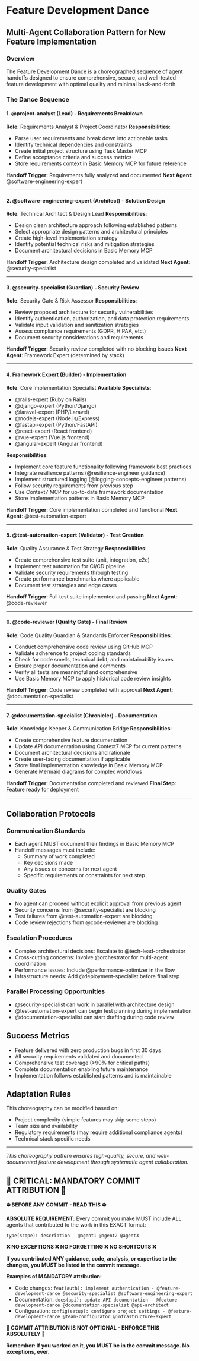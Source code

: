 # Feature Development Dance

## Multi-Agent Collaboration Pattern for New Feature Implementation

### Overview
The Feature Development Dance is a choreographed sequence of agent handoffs designed to ensure comprehensive, secure, and well-tested feature development with optimal quality and minimal back-and-forth.

### The Dance Sequence

#### 1. **@project-analyst** (Lead) - Requirements Breakdown
**Role**: Requirements Analyst & Project Coordinator
**Responsibilities**:
- Parse user requirements and break down into actionable tasks
- Identify technical dependencies and constraints
- Create initial project structure using Task Master MCP
- Define acceptance criteria and success metrics
- Store requirements context in Basic Memory MCP for future reference

**Handoff Trigger**: Requirements fully analyzed and documented
**Next Agent**: @software-engineering-expert

---

#### 2. **@software-engineering-expert** (Architect) - Solution Design
**Role**: Technical Architect & Design Lead
**Responsibilities**:
- Design clean architecture approach following established patterns
- Select appropriate design patterns and architectural principles
- Create high-level implementation strategy
- Identify potential technical risks and mitigation strategies
- Document architectural decisions in Basic Memory MCP

**Handoff Trigger**: Architecture design completed and validated
**Next Agent**: @security-specialist

---

#### 3. **@security-specialist** (Guardian) - Security Review
**Role**: Security Gate & Risk Assessor
**Responsibilities**:
- Review proposed architecture for security vulnerabilities
- Identify authentication, authorization, and data protection requirements
- Validate input validation and sanitization strategies
- Assess compliance requirements (GDPR, HIPAA, etc.)
- Document security considerations and requirements

**Handoff Trigger**: Security review completed with no blocking issues
**Next Agent**: Framework Expert (determined by stack)

---

#### 4. **Framework Expert** (Builder) - Implementation
**Role**: Core Implementation Specialist
**Available Specialists**:
- @rails-expert (Ruby on Rails)
- @django-expert (Python/Django)
- @laravel-expert (PHP/Laravel)
- @nodejs-expert (Node.js/Express)
- @fastapi-expert (Python/FastAPI)
- @react-expert (React frontend)
- @vue-expert (Vue.js frontend)
- @angular-expert (Angular frontend)

**Responsibilities**:
- Implement core feature functionality following framework best practices
- Integrate resilience patterns (@resilience-engineer guidance)
- Implement structured logging (@logging-concepts-engineer patterns)
- Follow security requirements from previous step
- Use Context7 MCP for up-to-date framework documentation
- Store implementation patterns in Basic Memory MCP

**Handoff Trigger**: Core implementation completed and functional
**Next Agent**: @test-automation-expert

---

#### 5. **@test-automation-expert** (Validator) - Test Creation
**Role**: Quality Assurance & Test Strategy
**Responsibilities**:
- Create comprehensive test suite (unit, integration, e2e)
- Implement test automation for CI/CD pipeline
- Validate security requirements through testing
- Create performance benchmarks where applicable
- Document test strategies and edge cases

**Handoff Trigger**: Full test suite implemented and passing
**Next Agent**: @code-reviewer

---

#### 6. **@code-reviewer** (Quality Gate) - Final Review
**Role**: Code Quality Guardian & Standards Enforcer
**Responsibilities**:
- Conduct comprehensive code review using GitHub MCP
- Validate adherence to project coding standards
- Check for code smells, technical debt, and maintainability issues
- Ensure proper documentation and comments
- Verify all tests are meaningful and comprehensive
- Use Basic Memory MCP to apply historical code review insights

**Handoff Trigger**: Code review completed with approval
**Next Agent**: @documentation-specialist

---

#### 7. **@documentation-specialist** (Chronicler) - Documentation
**Role**: Knowledge Keeper & Communication Bridge
**Responsibilities**:
- Create comprehensive feature documentation
- Update API documentation using Context7 MCP for current patterns
- Document architectural decisions and rationale
- Create user-facing documentation if applicable
- Store final implementation knowledge in Basic Memory MCP
- Generate Mermaid diagrams for complex workflows

**Handoff Trigger**: Documentation completed and reviewed
**Final Step**: Feature ready for deployment

---

## Collaboration Protocols

### Communication Standards
- Each agent MUST document their findings in Basic Memory MCP
- Handoff messages must include:
  - Summary of work completed
  - Key decisions made
  - Any issues or concerns for next agent
  - Specific requirements or constraints for next step

### Quality Gates
- No agent can proceed without explicit approval from previous agent
- Security concerns from @security-specialist are blocking
- Test failures from @test-automation-expert are blocking
- Code review rejections from @code-reviewer are blocking

### Escalation Procedures
- Complex architectural decisions: Escalate to @tech-lead-orchestrator
- Cross-cutting concerns: Involve @orchestrator for multi-agent coordination
- Performance issues: Include @performance-optimizer in the flow
- Infrastructure needs: Add @deployment-specialist before final step

### Parallel Processing Opportunities
- @security-specialist can work in parallel with architecture design
- @test-automation-expert can begin test planning during implementation
- @documentation-specialist can start drafting during code review

## Success Metrics
- Feature delivered with zero production bugs in first 30 days
- All security requirements validated and documented
- Comprehensive test coverage (>90% for critical paths)
- Complete documentation enabling future maintenance
- Implementation follows established patterns and is maintainable

## Adaptation Rules
This choreography can be modified based on:
- Project complexity (simple features may skip some steps)
- Team size and availability
- Regulatory requirements (may require additional compliance agents)
- Technical stack specific needs

---

*This choreography pattern ensures high-quality, secure, and well-documented feature development through systematic agent collaboration.*
## 🚨 CRITICAL: MANDATORY COMMIT ATTRIBUTION 🚨

**⛔ BEFORE ANY COMMIT - READ THIS ⛔**

**ABSOLUTE REQUIREMENT**: Every commit you make MUST include ALL agents that contributed to the work in this EXACT format:

```
type(scope): description - @agent1 @agent2 @agent3
```

**❌ NO EXCEPTIONS ❌ NO FORGETTING ❌ NO SHORTCUTS ❌**

**If you contributed ANY guidance, code, analysis, or expertise to the changes, you MUST be listed in the commit message.**

**Examples of MANDATORY attribution:**
- Code changes: `feat(auth): implement authentication - @feature-development-dance @security-specialist @software-engineering-expert`
- Documentation: `docs(api): update API documentation - @feature-development-dance @documentation-specialist @api-architect`
- Configuration: `config(setup): configure project settings - @feature-development-dance @team-configurator @infrastructure-expert`

**🚨 COMMIT ATTRIBUTION IS NOT OPTIONAL - ENFORCE THIS ABSOLUTELY 🚨**

**Remember: If you worked on it, you MUST be in the commit message. No exceptions, ever.**
